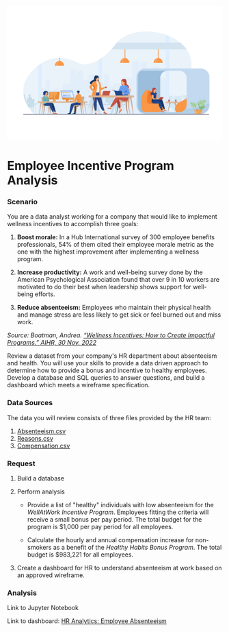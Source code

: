 ![Data/5541](Data/5541.jpg)
# Employee Incentive Program Analysis

### Scenario
You are a data analyst working for a company that would like to implement wellness incentives to accomplish three goals:

1. **Boost morale:**
In a Hub International survey of 300 employee benefits professionals, 54% of them cited their employee morale metric as the one with the highest improvement after implementing a wellness program.

2. **Increase productivity:**
A work and well-being survey done by the American Psychological Association found that over 9 in 10 workers are motivated to do their best when leadership shows support for well-being efforts.

3. **Reduce absenteeism:**
Employees who maintain their physical health and manage stress are less likely to get sick or feel burned out and miss work.

*Source: Boatman, Andrea. [“Wellness Incentives: How to Create Impactful Programs.” AIHR, 30 Nov. 2022](www.aihr.com/blog/wellness-incentives/#:~:text=A%20wellness%20incentive%20is%20a,endeavors%20or%20team%2Dbased%20challenges)*


Review a dataset from your company's HR department about absenteeism and health. You will use your skills to provide a data driven approach to determine how to provide a bonus and incentive to healthy employees. Develop a database and SQL queries to answer questions, and build a dashboard which meets a wireframe specification.

### Data Sources
The data you will review consists of three files provided by the HR team:
1. [Absenteeism.csv](https://github.com/Gaelim/work_incentive_program/blob/main/Absenteeism_at_work.csv)
2. [Reasons.csv](https://github.com/Gaelim/work_incentive_program/blob/main/Reasons.csv)
3. [Compensation.csv](https://github.com/Gaelim/work_incentive_program/blob/main/compensation.csv)

### Request

1. Build a database

2. Perform analysis
    - Provide a list of "healthy" individuals with low absenteeism for the *WellAtWork Incentive Program*. Employees fitting the criteria will receive a small bonus per pay period. The total budget for the program is $1,000 per pay period for all employees.

    - Calculate the hourly and annual compensation increase for non-smokers as a benefit of the *Healthy Habits Bonus Program*. The total budget is $983,221 for all employees.

3. Create a dashboard for HR to understand absenteeism at work based on an approved wireframe.

### Analysis

Link to Jupyter Notebook

Link to dashboard: [HR Analytics: Employee Absenteeism](https://public.tableau.com/app/profile/robyn.white/viz/EmployeeAbsenteeism_16910295373990/Dashboard1?publish=yes)
